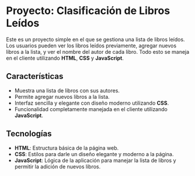 # Proyecto: Clasificación de Libros Leídos

Este es un proyecto simple en el que se gestiona una lista de libros leídos. Los usuarios pueden ver los libros leídos previamente, agregar nuevos libros a la lista, y ver el nombre del autor de cada libro. Todo esto se maneja en el cliente utilizando **HTML**, **CSS** y **JavaScript**.

## Características

- Muestra una lista de libros con sus autores.
- Permite agregar nuevos libros a la lista.
- Interfaz sencilla y elegante con diseño moderno utilizando **CSS**.
- Funcionalidad completamente manejada en el cliente utilizando **JavaScript**.

## Tecnologías

- **HTML**: Estructura básica de la página web.
- **CSS**: Estilos para darle un diseño elegante y moderno a la página.
- **JavaScript**: Lógica de la aplicación para manejar la lista de libros y permitir la adición de nuevos libros.


